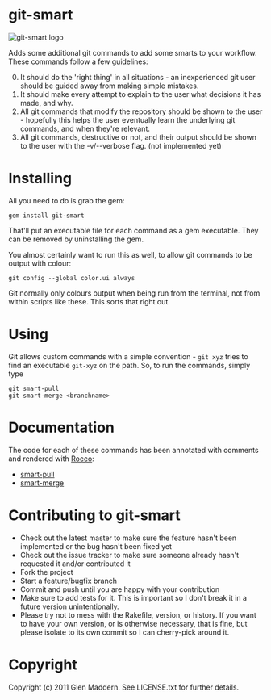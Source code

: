 # git-smart

![git-smart logo](https://github.com/geelen/git-smart/raw/master/docs/images/git-smart.png)

Adds some additional git commands to add some smarts to your workflow. These commands follow a few guidelines:

0. It should do the 'right thing' in all situations - an inexperienced git user should be guided away from making simple mistakes.
0. It should make every attempt to explain to the user what decisions it has made, and why.
0. All git commands that modify the repository should be shown to the user - hopefully this helps the user eventually learn the underlying git commands, and when they're relevant.
0. All git commands, destructive or not, and their output should be shown to the user with the -v/--verbose flag. (not implemented yet)

# Installing

All you need to do is grab the gem:

    gem install git-smart

That'll put an executable file for each command as a gem executable. They can be removed by uninstalling the gem.

You almost certainly want to run this as well, to allow git commands to be output with colour:

    git config --global color.ui always

Git normally only colours output when being run from the terminal, not from within scripts like these. This sorts that right out.
  
# Using

Git allows custom commands with a simple convention - `git xyz` tries to find an executable `git-xyz` on the path. So, to run the commands, simply type

    git smart-pull
    git smart-merge <branchname>

# Documentation

The code for each of these commands has been annotated with comments and rendered with [Rocco](https://github.com/rtomayko/rocco):

- [smart-pull](http://github-displayer.heroku.com/geelen/git-smart/raw/master/docs/smart-pull.html)
- [smart-merge](http://github-displayer.heroku.com/geelen/git-smart/raw/master/docs/smart-merge.html)

# Contributing to git-smart

* Check out the latest master to make sure the feature hasn't been implemented or the bug hasn't been fixed yet
* Check out the issue tracker to make sure someone already hasn't requested it and/or contributed it
* Fork the project
* Start a feature/bugfix branch
* Commit and push until you are happy with your contribution
* Make sure to add tests for it. This is important so I don't break it in a future version unintentionally.
* Please try not to mess with the Rakefile, version, or history. If you want to have your own version, or is otherwise necessary, that is fine, but please isolate to its own commit so I can cherry-pick around it.

# Copyright

Copyright (c) 2011 Glen Maddern. See LICENSE.txt for
further details.
